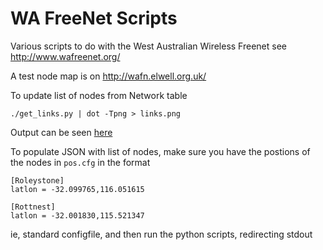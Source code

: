 WA FreeNet Scripts
==================

Various scripts to do with the West Australian Wireless Freenet
see http://www.wafreenet.org/

A test node map is on http://wafn.elwell.org.uk/

To update list of nodes from Network table

	./get_links.py | dot -Tpng > links.png

Output can be seen [here](http://wafn.elwell.org.uk/links.png)

To populate JSON with list of nodes, make sure you have the postions of the 
nodes in `pos.cfg` in the format

	[Roleystone]
	latlon = -32.099765,116.051615
	
	[Rottnest]
	latlon = -32.001830,115.521347

ie, standard configfile, and then run the python scripts, redirecting stdout
